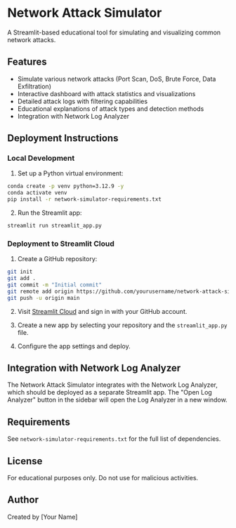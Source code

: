 # Network Attack Simulator

A Streamlit-based educational tool for simulating and visualizing common network attacks.

## Features

- Simulate various network attacks (Port Scan, DoS, Brute Force, Data Exfiltration)
- Interactive dashboard with attack statistics and visualizations
- Detailed attack logs with filtering capabilities
- Educational explanations of attack types and detection methods
- Integration with Network Log Analyzer

## Deployment Instructions

### Local Development

1. Set up a Python virtual environment:
```bash
conda create -p venv python=3.12.9 -y
conda activate venv
pip install -r network-simulator-requirements.txt
```

2. Run the Streamlit app:
```bash
streamlit run streamlit_app.py
```

### Deployment to Streamlit Cloud

1. Create a GitHub repository:
```bash
git init
git add .
git commit -m "Initial commit"
git remote add origin https://github.com/yourusername/network-attack-simulator.git
git push -u origin main
```

2. Visit [Streamlit Cloud](https://streamlit.io/cloud) and sign in with your GitHub account.

3. Create a new app by selecting your repository and the `streamlit_app.py` file.

4. Configure the app settings and deploy.

## Integration with Network Log Analyzer

The Network Attack Simulator integrates with the Network Log Analyzer, which should be deployed as a separate Streamlit app. The "Open Log Analyzer" button in the sidebar will open the Log Analyzer in a new window.

## Requirements

See `network-simulator-requirements.txt` for the full list of dependencies.

## License

For educational purposes only. Do not use for malicious activities.

## Author

Created by [Your Name]
